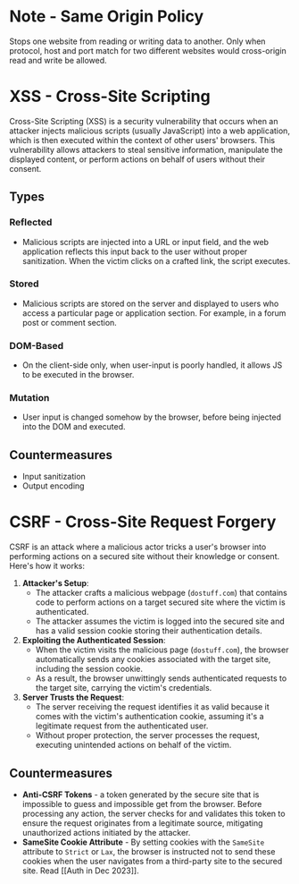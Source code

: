 # Note - Same Origin Policy
Stops one website from reading or writing data to another. Only when protocol, host and port match for two different websites would cross-origin read and write be allowed.
# XSS - Cross-Site Scripting
Cross-Site Scripting (XSS) is a security vulnerability that occurs when an attacker injects malicious scripts (usually JavaScript) into a web application, which is then executed within the context of other users' browsers. This vulnerability allows attackers to steal sensitive information, manipulate the displayed content, or perform actions on behalf of users without their consent.

## Types
### Reflected
- Malicious scripts are injected into a URL or input field, and the web application reflects this input back to the user without proper sanitization. When the victim clicks on a crafted link, the script executes.
### Stored
- Malicious scripts are stored on the server and displayed to users who access a particular page or application section. For example, in a forum post or comment section.
### DOM-Based
- On the client-side only, when user-input is poorly handled, it allows JS to be executed in the browser.
### Mutation
- User input is changed somehow by the browser, before being injected into the DOM and executed.
## Countermeasures
- Input sanitization
- Output encoding
# CSRF - Cross-Site Request Forgery
CSRF is an attack where a malicious actor tricks a user's browser into performing actions on a secured site without their knowledge or consent. Here's how it works:
1. **Attacker's Setup**:
    - The attacker crafts a malicious webpage (`dostuff.com`) that contains code to perform actions on a target secured site where the victim is authenticated.
    - The attacker assumes the victim is logged into the secured site and has a valid session cookie storing their authentication details.
2. **Exploiting the Authenticated Session**:
    - When the victim visits the malicious page (`dostuff.com`), the browser automatically sends any cookies associated with the target site, including the session cookie.
    - As a result, the browser unwittingly sends authenticated requests to the target site, carrying the victim's credentials.
3. **Server Trusts the Request**:
    - The server receiving the request identifies it as valid because it comes with the victim's authentication cookie, assuming it's a legitimate request from the authenticated user.
    - Without proper protection, the server processes the request, executing unintended actions on behalf of the victim.

## Countermeasures
- **Anti-CSRF Tokens** - a token generated by the secure site that is impossible to guess and impossible get from the browser. Before processing any action, the server checks for and validates this token to ensure the request originates from a legitimate source, mitigating unauthorized actions initiated by the attacker.
- **SameSite Cookie Attribute** - By setting cookies with the `SameSite` attribute to `Strict` or `Lax`, the browser is instructed not to send these cookies when the user navigates from a third-party site to the secured site. Read [[Auth in Dec 2023]].